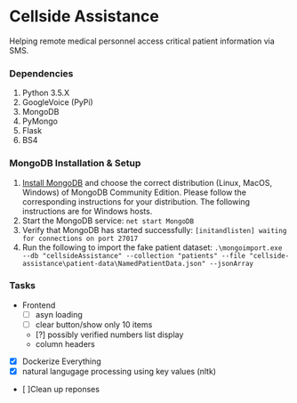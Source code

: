 # Cellside Assistance
Helping remote medical personnel access critical patient information via SMS.

###  Dependencies
1. Python 3.5.X
2. GoogleVoice (PyPi) 
3. MongoDB
4. PyMongo
5. Flask
6. BS4

### MongoDB Installation & Setup

1. [Install MongoDB](https://docs.mongodb.com/manual/administration/install-community) and choose the correct distribution (Linux, MacOS, Windows) of MongoDB Community Edition. Please follow the corresponding instructions for your distribution. The following instructions are for Windows hosts. 
2. Start the MongoDB service: ```net start MongoDB```
3. Verify that MongoDB has started successfully: ```[initandlisten] waiting for connections on port 27017```
4. Run the following to import the fake patient dataset: ```.\mongoimport.exe --db "cellsideAssistance" --collection "patients" --file "cellside-assistance\patient-data\NamedPatientData.json" --jsonArray```

### Tasks
- Frontend
    - [ ] asyn loading
    - [ ] clear button/show only 10 items
    - [?] possibly verified numbers list display
    - column headers
- [X] Dockerize Everything
- [X] natural langugage processing using key values (nltk)
- [ ]Clean up reponses

